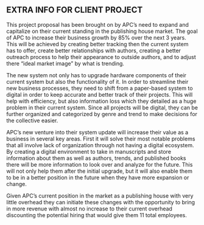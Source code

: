 ## EXTRA INFO FOR CLIENT PROJECT

This project proposal has been brought on by APC’s need to expand and capitalize on their current standing in the publishing house market. The goal of APC to increase their business growth by 85% over the next 3 years. This will be achieved by creating better tracking then the current system has to offer, create better relationships with authors, creating a better outreach process to help their appearance to outside authors, and to adjust there “ideal market image” by what is trending.

The new system not only has to upgrade hardware components of their current system but also the functionality of it. In order to streamline their new business processes, they need to shift from a paper-based system to digital in order to keep accurate and better track of their projects. This will help with efficiency, but also information loss which they detailed as a huge problem in their current system. Since all projects will be digital, they can be further organized and categorized by genre and trend to make decisions for the collective easier.


APC’s new venture into their system update will increase their value as a business in several key areas. First it will solve their most notable problems that all involve lack of organization through not having a digital ecosystem. By creating a digital environment to take in manuscripts and store information about them as well as authors, trends, and published books there will be more information to look over and analyze for the future. This will not only help them after the initial upgrade, but it will also enable them to be in a better position in the future when they have more expansion or change.

Given APC’s current position in the market as a publishing house with very little overhead they can initiate these changes with the opportunity to bring in more revenue with almost no increase to their current overhead discounting the potential hiring that would give them 11 total employees.
